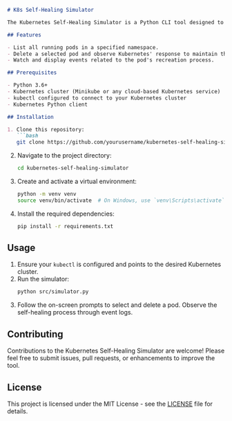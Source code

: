 ```markdown
# K8s Self-Healing Simulator

The Kubernetes Self-Healing Simulator is a Python CLI tool designed to demonstrate the self-healing capabilities of Kubernetes that I developed for customer workshops. It allows users to delete a pod from a list of running pods and then watch as Kubernetes automatically recreates the pod, showcasing the system's resilience.

## Features

- List all running pods in a specified namespace.
- Delete a selected pod and observe Kubernetes' response to maintain the desired state.
- Watch and display events related to the pod's recreation process.

## Prerequisites

- Python 3.6+
- Kubernetes cluster (Minikube or any cloud-based Kubernetes service)
- kubectl configured to connect to your Kubernetes cluster
- Kubernetes Python client

## Installation

1. Clone this repository:
   ```bash
   git clone https://github.com/yourusername/kubernetes-self-healing-simulator.git
   ```
2. Navigate to the project directory:
   ```bash
   cd kubernetes-self-healing-simulator
   ```
3. Create and activate a virtual environment:
   ```bash
   python -m venv venv
   source venv/bin/activate  # On Windows, use `venv\Scripts\activate`
   ```
4. Install the required dependencies:
   ```bash
   pip install -r requirements.txt
   ```

## Usage

1. Ensure your `kubectl` is configured and points to the desired Kubernetes cluster.
2. Run the simulator:
   ```bash
   python src/simulator.py
   ```
3. Follow the on-screen prompts to select and delete a pod. Observe the self-healing process through event logs.

## Contributing

Contributions to the Kubernetes Self-Healing Simulator are welcome! Please feel free to submit issues, pull requests, or enhancements to improve the tool.

## License

This project is licensed under the MIT License - see the [LICENSE](LICENSE) file for details.
```